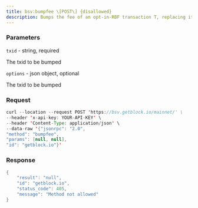 ```yaml
---
title: bsv:bumpfee \[POST\] {disallowed}
description: Bumps the fee of an opt-in-RBF transaction T, replacing it with a newtransaction B.An opt-in RBF transaction with the given txid must be in the wallet.The command will pay the additional fee by reducing change outputs oradding inputs when necessary.It may add a new change output if one does not already exist.All inputs in the original transaction will be included in thereplacement transaction.The command will fail if the wallet or mempool contains a transactionthat spends one of Ts outputs.It may add a new change output if one does not already exist.All inputs in the original transaction will be included in thereplacement transaction. The command will fail if the wallet or mempoolcontains a transaction that spends one of Ts outputs.By default, the new fee will be calculated automatically using theestimatesmartfee RPC.The user can specify a confirmation target for estimatesmartfee.Alternatively, the user can specify a fee rate in sat/vB for the newtransaction.At a minimum, the new fee rate must be high enough to pay an additionalnew relay fee (incrementalfee returned by getnetworkinfo) to enter thenodes mempool.\* WARNING before version 0.21, fee_rate was in BTC/kvB. As of 0.21,fee_rate is in sat/vB. \*
---
```


### Parameters


`txid` - string, required

The txid to be bumped

`options` - json object, optional

The txid to be bumped

### Request

``` java
curl --location --request POST 'https://bsv.getblock.io/mainnet/' \ 
--header 'x-api-key: YOUR-API-KEY' \ 
--header 'Content-Type: application/json' \ 
--data-raw '{"jsonrpc": "2.0",
"method": "bumpfee",
"params": [null, null],
"id": "getblock.io"}'
```

###  Response

``` java
{
    "result": "null",
    "id": "getblock.io",
    "status_code": 405,
    "message": "Method not allowed"
}
```

